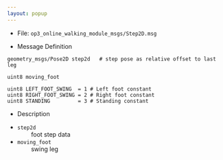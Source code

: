 ```yaml
---
layout: popup
---
```


- File: `op3_online_walking_module_msgs/Step2D.msg`

- Message Definition
 ```
 geometry_msgs/Pose2D step2d   # step pose as relative offset to last leg

 uint8 moving_foot   

 uint8 LEFT_FOOT_SWING  = 1 # Left foot constant
 uint8 RIGHT_FOOT_SWING = 2 # Right foot constant
 uint8 STANDING         = 3 # Standing constant
 ```

- Description

* `step2d`   
&emsp;&emsp; foot step data      
* `moving_foot`    
&emsp;&emsp; swing leg   



